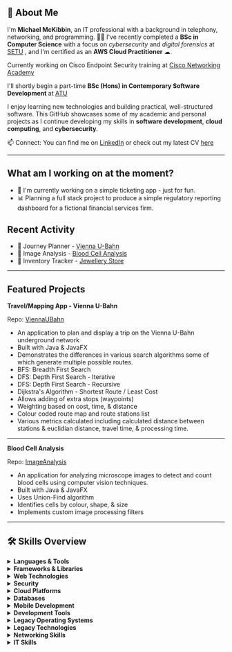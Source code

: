 ## 👋 About Me

I'm **Michael McKibbin**, an IT professional with a background in telephony, networking, and programming. 
👨‍🎓 I've recently completed a **BSc in Computer Science** with a focus on *cybersecurity* and *digital forensics* at [SETU](https://www.setu.ie/) , and I'm certified as an **AWS Cloud Practitioner** ☁.

Currently working on Cisco Endpoint Security training at [Cisco Networking Academy](https://www.netacad.com/courses/endpoint-security?courseLang=en-US)

I'll shortly begin a part-time **BSc (Hons) in Contemporary Software Development** at [ATU](https://www.atu.ie/)

I enjoy learning new technologies and building practical, well-structured software. This GitHub showcases some of my academic and personal projects as I continue developing my skills in **software development**, **cloud computing**, and **cybersecurity**.

📫 Connect: 
You can find me on [LinkedIn](https://linkedin.com/in/michaelkevinmckibbin) or check out my latest CV [here](https://1drv.ms/w/s!AgGz9QoISlzzgdLwZaLU-4ENQW5Iuqk)

---
## What am I working on at the moment?
- 🔭 I'm currently working on a simple ticketing app - just for fun.
- 📊 Planning a full stack project to produce a simple regulatory reporting dashboard for a fictional financial services firm.

  
## Recent Activity
- 🚋 Journey Planner - [Vienna U-Bahn](https://github.com/MichaelMcKibbin/ViennaUBahn)
- 🔬 Image Analysis - [Blood Cell Analysis](https://github.com/MichaelMcKibbin/ImageAnalysis)
- 💍 Inventory Tracker - [Jewellery Store](https://github.com/MichaelMcKibbin/JS1)

---
## Featured Projects
**Travel/Mapping App - Vienna U-Bahn**

Repo: [ViennaUBahn](https://github.com/MichaelMcKibbin/ViennaUBahn)
  - An application to plan and display a trip on the Vienna U-Bahn underground network
  - Built with Java & JavaFX
  - Demonstrates the differences in various search algorithms some of which generate multiple possible routes.
  - BFS: Breadth First Search
  - DFS: Depth First Search - Iterative
  - DFS: Depth First Search - Recursive
  - Dijkstra's Algorithm - Shortest Route / Least Cost
  - Allows adding of extra stops (waypoints) 
  - Weighting based on cost, time, & distance
  - Colour coded route map and route stations list
  - Various metrics calculated including calculated distance between stations & euclidian distance, travel time, & processing time.
    
---
**Blood Cell Analysis**

Repo: [ImageAnalysis](https://github.com/MichaelMcKibbin/ImageAnalysis)
- An application for analyzing microscope images to detect and count blood cells using computer vision techniques.
- Built with Java & JavaFX
- Uses Union-Find algorithm
- Identifies cells by colour, shape, & size
- Implements custom image processing filters


---
## 🛠 Skills Overview

<details>
<summary><strong>Languages & Tools</strong></summary>

Java, Python, JavaScript, HTML/CSS, SQL

</details>

<details>
<summary><strong>Frameworks & Libraries</strong></summary>

JavaFX, OpenCV, React, Node.js

</details>

<details>
<summary><strong>Web Technologies</strong></summary>

REST APIs, Bootstrap, Responsive Design, HTTP/HTTPS, JSON/XML

</details>

<details>
<summary><strong>Security</strong></summary>

Kali Linux, Penetration Testing, Wireshark, Cryptography, Nmap, Metasploit, Burp Suite

</details>

<details>
<summary><strong>Cloud Platforms</strong></summary>

AWS (EC2, S3, RDS, Route 53, IAM, Lambda, CloudWatch, etc.)

</details>

<details>
<summary><strong>Databases</strong></summary>

MongoDB, MySQL

</details>

<details>
<summary><strong>Mobile Development</strong></summary>

Android Studio, Android SDK, Gradle, Mobile UI/UX

</details>

<details>
<summary><strong>Development Tools</strong></summary>

Git, GitHub, IntelliJ IDEA, VS Code, Maven

</details>

<details>
<summary><strong>Legacy Operating Systems</strong></summary>

MS-DOS / PC-DOS, Windows 3.x / 9x / ME / NT / 2000 / XP / 7 / 8, Mandrake Linux, Classic Mac OS, OS/2, Novell NetWare

</details>

<details>
<summary><strong>Legacy Technologies</strong></summary>

Batch Scripting, Visual Basic, BASIC/QBasic, VBA

</details>

<details>
<summary><strong>Networking Skills</strong></summary>

**Protocols:** TCP/IP, OSPF, BGP, EIGRP, IPv4/IPv6, VLANs, STP, DHCP, DNS  
**Security:** ACLs, Firewalls, VPNs (IPSec/SSL), IPS/IDS, Port Security, AAA, NAT/PAT  
**Cisco Hardware:** Routers, Switches, Wireless Controllers, Security Appliances  
**Services:** QoS, VoIP, WAN, SDN, Cloud Networking, Security Operations  
**Management:** SNMP, Console Access  
**Troubleshooting Tools:** Ping, Traceroute, Wireshark, Network Analyzers, Cisco Show/Debug Commands

</details>

<details>
<summary><strong>IT Skills</strong></summary>

Hardware Troubleshooting, Operating Systems, PC Components, Mobile Devices, Networking, System Configuration, User Support, Preventive Maintenance

</details>




<!--
**MichaelMcKibbin/MichaelMcKibbin** is a ✨ _special_ ✨ repository because its `README.md` (this file) appears on your GitHub profile.
-->
